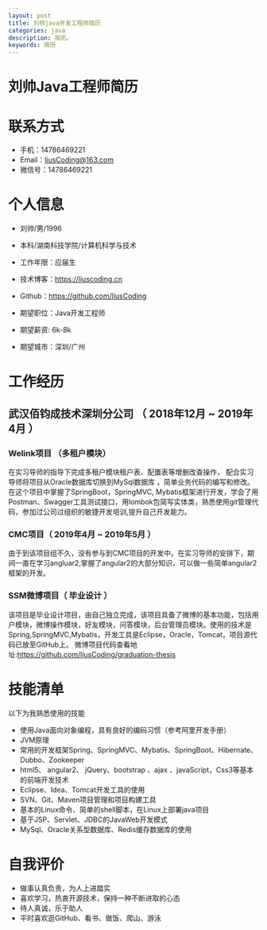 ```yaml
---
layout: post
title: 刘帅java开发工程师简历
categories: java
description: 简历。
keywords: 简历
---
```



# 刘帅Java工程师简历

# 联系方式 

- 手机：14786469221
- Email：liusCoding@163.com
- 微信号：14786469221

# 个人信息

 - 刘帅/男/1996
 - 本科/湖南科技学院/计算机科学与技术
 - 工作年限：应届生
 - 技术博客：https://liuscoding.cn
 - Github：https://github.com/liusCoding

 - 期望职位：Java开发工程师
 - 期望薪资:  6k-8k
 - 期望城市：深圳/广州

# 工作经历

## 武汉佰钧成技术深圳分公司 （ 2018年12月 ~ 2019年4月 ）

### Welink项目 （多租户模块）

 在实习导师的指导下完成多租户模块租户表、配置表等增删改查操作， 配合实习导师将项目从Oracle数据库切换到MySql数据库 ，简单业务代码的编写和修改。在这个项目中掌握了SpringBoot，SpringMVC, Mybatis框架进行开发，学会了用Postman、Swagger工具测试接口，用lombok包简写实体类，熟悉使用git管理代码，参加过公司过组织的敏捷开发培训,提升自己开发能力。

### CMC项目（ 2019年4月 ~ 2019年5月 ）
由于到该项目组不久，没有参与到CMC项目的开发中。在实习导师的安排下，期间一直在学习angluar2,掌握了angular2的大部分知识，可以做一些简单angular2框架的开发。

### SSM微博项目（ 毕业设计 ）
该项目是毕业设计项目，由自己独立完成，该项目具备了微博的基本功能，包括用户模块，微博操作模块，好友模块，问答模块，后台管理员模块。使用的技术是Spring,SpringMVC,Mybatis，开发工具是Eclipse，Oracle，Tomcat，项目源代码已放至GitHub上。
微博项目代码查看地址:https://github.com/liusCoding/graduation-thesis

# 技能清单

以下为我熟悉使用的技能

-  使用Java面向对象编程，具有良好的编码习惯（参考阿里开发手册）
-  JVM原理
- 常用的开发框架Spring、SpringMVC、Mybatis、SpringBoot、Hibernate、Dubbo、Zookeeper
- html5、 angular2、 jQuery、bootstrap 、ajax 、javaScript，Css3等基本的前端开发技术
-  Eclipse、Idea、Tomcat开发工具的使用
-  SVN、Git、Maven项目管理和项目构建工具
-  基本的Linux命令、简单的shell脚本，在Linux上部署java项目
-  基于JSP、Servlet、JDBC的JavaWeb开发模式
-  MySql、Oracle关系型数据库、Redis缓存数据库的使用

# 自我评价
      
-  做事认真负责，为人上进踏实
-  喜欢学习，热衷开源技术，保持一种不断进取的心态
-  待人真诚，乐于助人
-  平时喜欢逛GitHub、看书、做饭、爬山、游泳
      